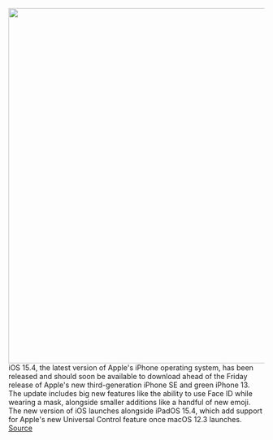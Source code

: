 <img src='https://cdn.vox-cdn.com/thumbor/6sD695pglwBgsGV1Q9I7Ed4R42w=/0x0:2002x1335/1200x800/filters:focal(841x508:1161x828)/cdn.vox-cdn.com/uploads/chorus_image/image/70621003/vpavic_210916_4760_0240.0.jpg' width='700px' /><br/>
iOS 15.4, the latest version of Apple's iPhone operating system, has been released and should soon be available to download ahead of the Friday release of Apple's new third-generation iPhone SE and green iPhone 13. The update includes big new features like the ability to use Face ID while wearing a mask, alongside smaller additions like a handful of new emoji. The new version of iOS launches alongside iPadOS 15.4, which add support for Apple's new Universal Control feature once macOS 12.3 launches.
<a href='https://www.theverge.com/2022/3/14/22976606/ios-15-4-mask-compatible-face-id-emoji-tap-to-pay-airtags-stalking-update-release-date-features'> Source <a/>